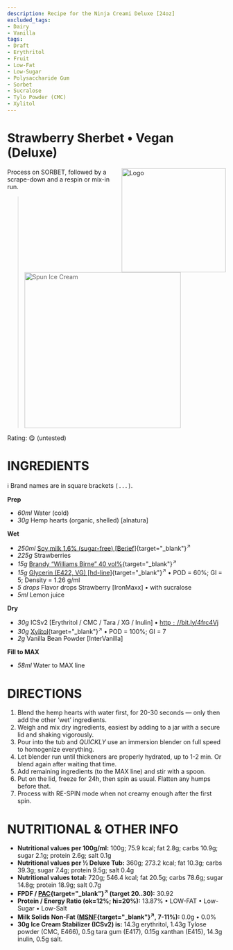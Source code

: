 ```yaml
---
description: Recipe for the Ninja Creami Deluxe [24oz]
excluded_tags:
- Dairy
- Vanilla
tags:
- Draft
- Erythritol
- Fruit
- Low-Fat
- Low-Sugar
- Polysaccharide Gum
- Sorbet
- Sucralose
- Tylo Powder (CMC)
- Xylitol
---
```

# Strawberry Sherbet • Vegan (Deluxe)
<img style="float: right; margin-left: 1.5em;" width=240 alt="Logo" src="logo-strawberry-sherbet-vegan.png" />

Process on SORBET, followed by a scrape-down and a respin or mix-in run.

> <img width=360 alt="Spun Ice Cream" src="" class="zoomable" />

Rating: 😋 (untested)

# INGREDIENTS

ℹ️ Brand names are in square brackets `[...]`.

**Prep**

  - _60ml_ Water (cold)
  - _30g_ Hemp hearts (organic, shelled) [alnatura]

**Wet**

  - _250ml_ [Soy milk 1.6% (sugar-free) \[Berief\]](/ice-creamery/info/ingredients/#soy-milk){target="_blank"}<sup>↗</sup>
  - _225g_ Strawberries
  - _15g_ [Brandy “Williams Birne” 40 vol%](/ice-creamery/info/ingredients/#alcohol-ethanol){target="_blank"}<sup>↗</sup>
  - _15g_ [Glycerin (E422, VG) \[hd-line\]](/ice-creamery/info/ingredients/#vegetable-glycerin-glycerol-vg-e422){target="_blank"}<sup>↗</sup> • POD = 60%; GI = 5; Density = 1.26 g/ml
  - _5 drops_ Flavor drops Strawberry [IronMaxx] • with sucralose
  - _5ml_ Lemon juice

**Dry**

  - _30g_ ICSv2 [Erythritol / CMC / Tara / XG / Inulin] • [http﹕//bit.ly/4frc4Vj](https://jhermann.github.io/ice-creamery/I/Ice%20Cream%20Stabilizer%20(ICS)/)
  - _30g_ [Xylitol](/ice-creamery/info/ingredients/#xylitol-e967){target="_blank"}<sup>↗</sup> • POD = 100%; GI = 7
  - _2g_ Vanilla Bean Powder [InterVanilla]

**Fill to MAX**

  - _58ml_ Water to MAX line

# DIRECTIONS

 1. Blend the hemp hearts with water first, for 20-30 seconds — only then add the other ‘wet’ ingredients.
 1. Weigh and mix dry ingredients, easiest by adding to a jar with a secure lid and shaking vigorously.
 1. Pour into the tub and *QUICKLY* use an immersion blender on full speed to homogenize everything.
 1. Let blender run until thickeners are properly hydrated, up to 1-2 min. Or blend again after waiting that time.
 1. Add remaining ingredients (to the MAX line) and stir with a spoon.
 1. Put on the lid, freeze for 24h, then spin as usual. Flatten any humps before that.
 1. Process with RE-SPIN mode when not creamy enough after the first spin.

# NUTRITIONAL & OTHER INFO
- **Nutritional values per 100g/ml:** 100g; 75.9 kcal; fat 2.8g; carbs 10.9g; sugar 2.1g; protein 2.6g; salt 0.1g
- **Nutritional values per ½ Deluxe Tub:** 360g; 273.2 kcal; fat 10.3g; carbs 39.3g; sugar 7.4g; protein 9.5g; salt 0.4g
- **Nutritional values total:** 720g; 546.4 kcal; fat 20.5g; carbs 78.6g; sugar 14.8g; protein 18.9g; salt 0.7g
- **FPDF / [PAC](/ice-creamery/info/glossary/#potere-anti-congelante-pac){target="_blank"}<sup>↗</sup> (target 20..30):** 30.92
- **Protein / Energy Ratio (ok=12%; hi=20%):** 13.87% • LOW-FAT • Low-Sugar • Low-Salt
- **Milk Solids Non-Fat ([MSNF](/ice-creamery/info/glossary/#milk-solids-not-fat-msnf){target="_blank"}<sup>↗</sup>, 7-11%):** 0.0g • 0.0%
- **30g Ice Cream Stabilizer (ICSv2) is:** 14.3g erythritol, 1.43g Tylose powder (CMC, E466), 
0.5g tara gum (E417), 0.15g xanthan (E415),
14.3g inulin, 0.5g salt.
